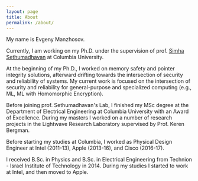 ```yaml
---
layout: page
title: About
permalink: /about/
---
```


My name is Evgeny Manzhosov. 

Currently, I am working on my Ph.D. under the supervision of prof. [Simha
Sethumadhavan](http://www.cs.columbia.edu/~simha/) at Columbia University. 

At the beginning of my Ph.D., I worked on memory safety and pointer integrity
solutions, afterward drifting towards the intersection of security and
reliability of systems. My current work is focused on the intersection of
security and reliability for general-purpose and specialized computing (e.g.,
ML, ML with Homomorphic Encryption).

Before joining prof. Sethumadhavan's Lab, I finished my MSc degree at the
Department of Electrical Engineering at Columbia University with an Award of
Excellence. During my masters I worked on a number of research projects in the
Lightwave Research Laboratory supervised by Prof. Keren Bergman. 

Before starting my studies at Columbia, I worked as Physical Design Engineer at
Intel (2011-13), Apple (2013-16), and Cisco (2016-17). 

I received B.Sc. in Physics and B.Sc. in Electrical Engineering from Technion -
Israel Institute of Technology in 2014. During my studies I started to work at
Intel, and then moved to Apple. 

